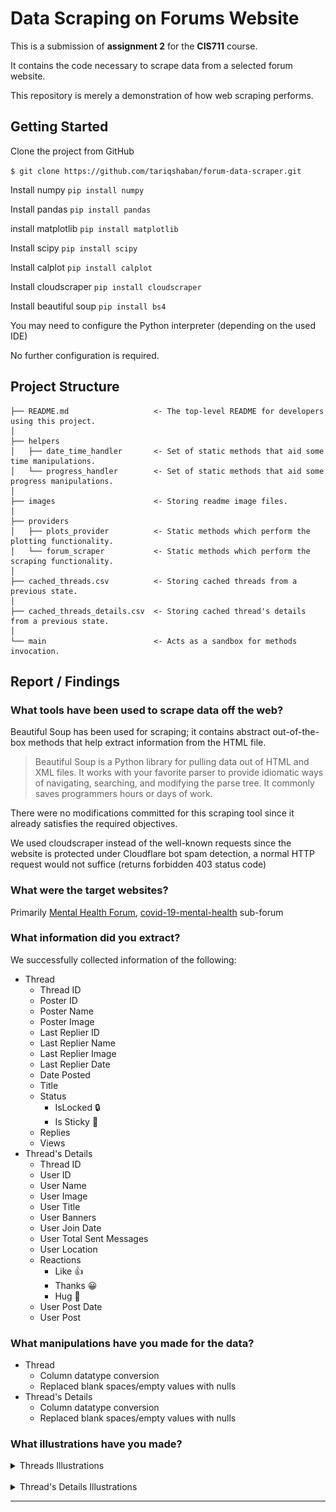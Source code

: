 Data Scraping on Forums Website
==============================
This is a submission of **assignment 2** for the **CIS711** course.

It contains the code necessary to scrape data from a selected forum website.

This repository is merely a demonstration of how web scraping performs.


Getting Started
------------
Clone the project from GitHub

`$ git clone https://github.com/tariqshaban/forum-data-scraper.git`

Install numpy
`pip install numpy`

Install pandas
`pip install pandas`

install matplotlib
`pip install matplotlib`

Install scipy
`pip install scipy`

Install calplot
`pip install calplot`

Install cloudscraper
`pip install cloudscraper`

Install beautiful soup
`pip install bs4`

You may need to configure the Python interpreter (depending on the used IDE)

No further configuration is required.


Project Structure
------------

    ├── README.md                   <- The top-level README for developers using this project.
    │
    ├── helpers
    │   ├── date_time_handler       <- Set of static methods that aid some time manipulations.
    │   └── progress_handler        <- Set of static methods that aid some progress manipulations.
    │
    ├── images                      <- Storing readme image files.
    │   
    ├── providers
    │   ├── plots_provider          <- Static methods which perform the plotting functionality.
    │   └── forum_scraper           <- Static methods which perform the scraping functionality.
    │
    ├── cached_threads.csv          <- Storing cached threads from a previous state.
    │
    ├── cached_threads_details.csv  <- Storing cached thread's details from a previous state.
    │   
    └── main                        <- Acts as a sandbox for methods invocation.

Report / Findings
------------

### What tools have been used to scrape data off the web?

Beautiful Soup has been used for scraping; it contains abstract out-of-the-box methods that help extract information
from the HTML file.

> Beautiful Soup is a Python library for pulling
> data out of HTML and XML files. It works with your
> favorite parser to provide idiomatic ways of navigating,
> searching, and modifying the parse tree.
> It commonly saves programmers hours or days of work.

There were no modifications committed for this scraping tool since it already satisfies the required objectives.

We used cloudscraper instead of the well-known requests since the website is protected under Cloudflare bot spam
detection, a normal HTTP request would not suffice (returns forbidden 403 status code)

### What were the target websites?

Primarily [Mental Health Forum](https://www.mentalhealthforum.net/),
[covid-19-mental-health](https://www.mentalhealthforum.net/forum/forums/coronavirus-covid-19-mental-health.394/)
sub-forum

### What information did you extract?

We successfully collected information of the following:

* Thread
    * Thread ID
    * Poster ID
    * Poster Name
    * Poster Image
    * Last Replier ID
    * Last Replier Name
    * Last Replier Image
    * Last Replier Date
    * Date Posted
    * Title
    * Status
        * IsLocked :lock:
        * Is Sticky :pushpin:
    * Replies
    * Views
* Thread's Details
    * Thread ID
    * User ID
    * User Name
    * User Image
    * User Title
    * User Banners
    * User Join Date
    * User Total Sent Messages
    * User Location
    * Reactions
        * Like :thumbsup:
        * Thanks :grinning:
        * Hug :hugs:
    * User Post Date
    * User Post

### What manipulations have you made for the data?

* Thread
    * Column datatype conversion
    * Replaced blank spaces/empty values with nulls
* Thread's Details
    * Column datatype conversion
    * Replaced blank spaces/empty values with nulls

### What illustrations have you made?

<details>
  <summary>Threads Illustrations</summary>

>From `cached_threads.csv` in timestamp `2021-12-07 16:50:02.658498`

> ![plot_threads_posting.png](images/plots/threads/plot_threads_posting.png)
Notice that there are many posts activity in March, just when the [World Health Organization (WHO)
declared covid 19 virus as a pandemic](https://en.wikipedia.org/wiki/Severe_acute_respiratory_syndrome_coronavirus_2#:~:text=The%20World%20Health%20Organization%20declared,on%2011%20March%202020.)
(11 March 2020).

> ![plot_views_with_replies_views.png](images/plots/threads/plot_views_with_replies_views.png)
![plot_views_with_replies_replies.png](images/plots/threads/plot_views_with_replies_replies.png)
***The Coronavirus (COVID-19) thread - Spreading all around the world*** thread received
a total of 902 replies and approximately 18000 views. **However**, this is a misleading plot since it shows views
and replies location based on the **thread's posting date**.

> ![plot_daily_views_with_replies.png](images/plots/threads/plot_view_with_replies_relation.png)
This figure indicates that there is a strong positive correlation between views and replies.

> ![plot_top_15_thread_creators.png](images/plots/threads/plot_top_15_thread_creators.png)
Notice that **Natalie** is the most active member in this sub-forum, she has a banner of *Well-known member*.

> ![plot_top_15_oldest_threads.png](images/plots/threads/plot_top_15_oldest_threads.png)
The thread ***The Coronavirus (COVID-19) thread - Spreading all around the world***
is the oldest thread (posted in 2020-01-26).

> ![plot_locked_sticky_threads.png](images/plots/threads/plot_locked_sticky_threads.png)
There is an insignificant chance for a thread to become either locked or sticky.
 
</details>
<br>
<details>
  <summary>Thread's Details Illustrations</summary>

>From `cached_threads_details.csv` in timestamp `2021-12-07 17:15:54.109998`

> ![plot_replies.png](images/plots/threads_details/plot_replies.png)
The forum has been most active during March and April (regarding the replies).

> ![plot_top_15_repliers.png](images/plots/threads_details/plot_top_15_repliers.png)
The highest replier in the sub-forum is, *unsurprisingly*, **Natalie**; there was a good
indication for Natalie to become one of the highest repliers since she is the highest threads poster.

> ![plot_top_15_messages.png](images/plots/threads_details/plot_top_15_messages.png)
This figure illustrates the number of messages each user sent for **ALL** sub-threads.

> ![plot_user_titles.png](images/plots/threads_details/plot_user_titles.png)
Showing the types of titles each user might have.

> ![plot_user_banners.png](images/plots/threads_details/plot_user_banners.png)
Showing the types of banners each user might have, banners seem to indicate the role of such a user.

> ![plot_users_joining.png](images/plots/threads_details/plot_users_joining.png)
The number of users increased exponentially when covid 19 broke out, you may notice from previous figures that there 
have been posts from only the beginning of 2020, this perhaps indicates that the sub-forum has been cleared during that
time.

> ![plot_user_top_10_locations.png](images/plots/threads_details/plot_user_top_10_locations.png)
Notice that 41% of users are from England, the pie chart also contains ***"."*** as a country since there are no 
restrictions in country names.

</details>

--------